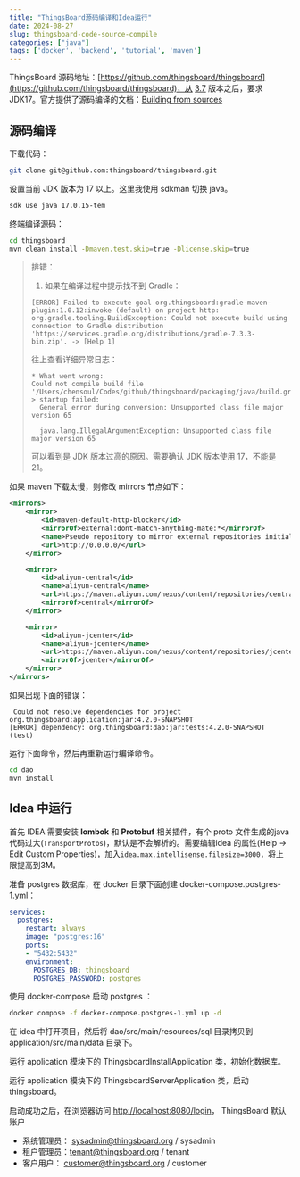 ```yaml
---
title: "ThingsBoard源码编译和Idea运行"
date: 2024-08-27
slug: thingsboard-code-source-compile
categories: ["java"]
tags: ['docker', 'backend', 'tutorial', 'maven']
---
```


ThingsBoard 源码地址：[https://github.com/thingsboard/thingsboard](https://github.com/thingsboard/thingsboard)，从 [3.7](https://github.com/thingsboard/thingsboard/releases/tag/v3.7) 版本之后，要求 JDK17。官方提供了源码编译的文档：[Building from sources](https://thingsboard.io/docs/user-guide/install/building-from-source/)

## 源码编译

下载代码：
```bash
git clone git@github.com:thingsboard/thingsboard.git
```

设置当前 JDK 版本为 17 以上。这里我使用 sdkman 切换 java。

```bash
sdk use java 17.0.15-tem
```

终端编译源码：

```bash
cd thingsboard
mvn clean install -Dmaven.test.skip=true -Dlicense.skip=true
```

> 排错：
>
> 1. 如果在编译过程中提示找不到 Gradle：
>
> ```
> [ERROR] Failed to execute goal org.thingsboard:gradle-maven-plugin:1.0.12:invoke (default) on project http: org.gradle.tooling.BuildException: Could not execute build using connection to Gradle distribution 'https://services.gradle.org/distributions/gradle-7.3.3-bin.zip'. -> [Help 1]
> ```
>
> 往上查看详细异常日志：
>
> ```
> * What went wrong:
> Could not compile build file '/Users/chensoul/Codes/github/thingsboard/packaging/java/build.gradle'.
> > startup failed:
>   General error during conversion: Unsupported class file major version 65
> 
>   java.lang.IllegalArgumentException: Unsupported class file major version 65
> ```
>
> 可以看到是 JDK 版本过高的原因。需要确认 JDK 版本使用 17，不能是 21。

如果 maven 下载太慢，则修改 mirrors 节点如下：

```xml
<mirrors>
    <mirror>
        <id>maven-default-http-blocker</id>
        <mirrorOf>external:dont-match-anything-mate:*</mirrorOf>
        <name>Pseudo repository to mirror external repositories initially using HTTP.</name>
        <url>http://0.0.0.0/</url>
    </mirror>

    <mirror>
        <id>aliyun-central</id>
        <name>aliyun-central</name>
        <url>https://maven.aliyun.com/nexus/content/repositories/central</url>
        <mirrorOf>central</mirrorOf>
    </mirror>

    <mirror>
        <id>aliyun-jcenter</id>
        <name>aliyun-jcenter</name>
        <url>https://maven.aliyun.com/nexus/content/repositories/jcenter</url>
        <mirrorOf>jcenter</mirrorOf>
    </mirror>
</mirrors>
```

如果出现下面的错误：

```
 Could not resolve dependencies for project org.thingsboard:application:jar:4.2.0-SNAPSHOT
[ERROR] dependency: org.thingsboard:dao:jar:tests:4.2.0-SNAPSHOT (test)
```

运行下面命令，然后再重新运行编译命令。

```bash
cd dao
mvn install
```



## Idea 中运行

首先 IDEA 需要安装 **lombok** 和 **Protobuf** 相关插件，有个 proto 文件生成的java代码过大(`TransportProtos`)，默认是不会解析的。需要编辑idea 的属性(Help -> Edit Custom Properties)，加入`idea.max.intellisense.filesize=3000`，将上限提高到3M。

准备 postgres 数据库，在 docker 目录下面创建 docker-compose.postgres-1.yml：

```yaml
services:
  postgres:
    restart: always
    image: "postgres:16"
    ports:
    - "5432:5432"
    environment:
      POSTGRES_DB: thingsboard
      POSTGRES_PASSWORD: postgres
```

使用 docker-compose 启动 postgres ：

```bash
docker compose -f docker-compose.postgres-1.yml up -d
```

在 idea 中打开项目，然后将 dao/src/main/resources/sql 目录拷贝到 application/src/main/data 目录下。

运行 application 模块下的 ThingsboardInstallApplication 类，初始化数据库。

运行 application 模块下的 ThingsboardServerApplication 类，启动 thingsboard。

启动成功之后，在浏览器访问 [http://localhost:8080/login](http://localhost:8080/login)， ThingsBoard 默认账户

- 系统管理员： sysadmin@thingsboard.org / sysadmin
- 租户管理员：tenant@thingsboard.org / tenant
- 客户用户： customer@thingsboard.org / customer

